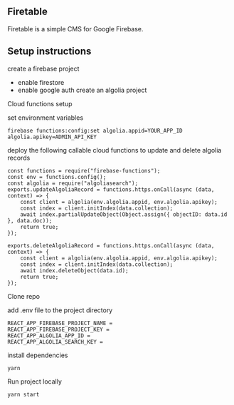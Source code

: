 ## Firetable

Firetable is a simple CMS for Google Firebase.

## Setup instructions

create a firebase project

- enable firestore
- enable google auth
  create an algolia project

Cloud functions setup

set environment variables

```
firebase functions:config:set algolia.appid=YOUR_APP_ID algolia.apikey=ADMIN_API_KEY
```

deploy the following callable cloud functions to update and delete algolia records

```
const functions = require("firebase-functions");
const env = functions.config();
const algolia = require("algoliasearch");
exports.updateAlgoliaRecord = functions.https.onCall(async (data, context) => {
    const client = algolia(env.algolia.appid, env.algolia.apikey);
    const index = client.initIndex(data.collection);
    await index.partialUpdateObject(Object.assign({ objectID: data.id }, data.doc));
    return true;
});

exports.deleteAlgoliaRecord = functions.https.onCall(async (data, context) => {
    const client = algolia(env.algolia.appid, env.algolia.apikey);
    const index = client.initIndex(data.collection);
    await index.deleteObject(data.id);
    return true;
});
```

Clone repo

add .env file to the project directory

```
REACT_APP_FIREBASE_PROJECT_NAME =
REACT_APP_FIREBASE_PROJECT_KEY =
REACT_APP_ALGOLIA_APP_ID =
REACT_APP_ALGOLIA_SEARCH_KEY =
```

install dependencies

```
yarn
```

Run project locally

```
yarn start
```
